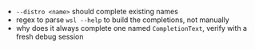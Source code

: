 - `--distro <name>` should complete existing names
- regex to parse `wsl --help` to build the completions, not manually
- why does it always complete one named `CompletionText`, verify with a fresh debug session